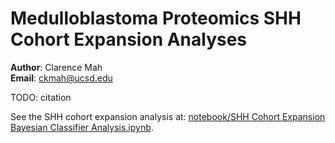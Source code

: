 # Medulloblastoma Proteomics SHH Cohort Expansion Analyses

**Author**: Clarence Mah<br>
**Email**: ckmah@ucsd.edu

TODO: citation

See the SHH cohort expansion analysis at: [notebook/SHH Cohort Expansion Bayesian Classifier Analysis.ipynb](notebooks/SHH%20Cohort%20Expansion%20Bayesian%20Classifier%20Analysis.ipynb).
